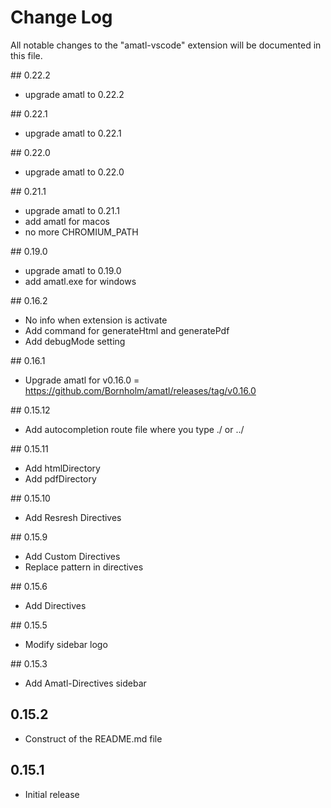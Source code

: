 # Change Log

All notable changes to the "amatl-vscode" extension will be documented in this file.

## 0.22.2

- upgrade amatl to 0.22.2

## 0.22.1

- upgrade amatl to 0.22.1

## 0.22.0

- upgrade amatl to 0.22.0

## 0.21.1

- upgrade amatl to 0.21.1
- add amatl for macos
- no more CHROMIUM_PATH

## 0.19.0

- upgrade amatl to 0.19.0
- add amatl.exe for windows

## 0.16.2

- No info when extension is activate
- Add command for generateHtml and generatePdf
- Add debugMode setting

## 0.16.1

- Upgrade amatl for v0.16.0 = https://github.com/Bornholm/amatl/releases/tag/v0.16.0

## 0.15.12

- Add autocompletion route file where you type ./ or ../

## 0.15.11

- Add htmlDirectory
- Add pdfDirectory

## 0.15.10

- Add Resresh Directives

## 0.15.9

- Add Custom Directives
- Replace pattern in directives

## 0.15.6

- Add Directives

## 0.15.5

- Modify sidebar logo

## 0.15.3

- Add Amatl-Directives sidebar

## 0.15.2

- Construct of the README.md file

## 0.15.1

- Initial release
